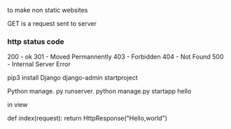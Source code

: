 
to make non static websites

GET is a request  sent to server

### http status code

200 - ok
301 - Moved Permannently
403 - Forbidden
404 - Not Found
500 - Internal Server Error

pip3 install Django
django-admin startproject <project-name> 

 Python manage. py runserver.
python manage.py startapp hello

in view

def index(request):
  return HttpResponse("Hello,world")